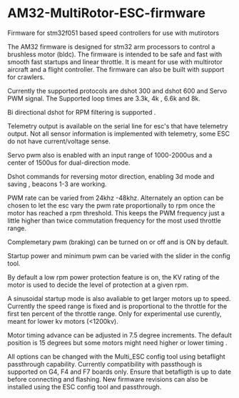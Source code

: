 # AM32-MultiRotor-ESC-firmware
Firmware for stm32f051 based speed controllers for use with mutirotors

The AM32 firmware is designed for stm32 arm processors to control a brushless motor (bldc).
The firmware is intended to be safe and fast with smooth fast startups and linear throttle. It is meant for use with multirotor aircraft and a flight controller. The firmware can also be built with support for crawlers.

Currently the supported protocols are dshot 300 and dshot 600 and Servo PWM signal.  The Supported loop times are 3.3k, 4k , 6.6k and 8k. 

Bi directional dshot for RPM filtering is supported .

Telemetry output is available on the serial line for esc's that have telemetry output.  Not all sensor information is implemented with telemetry, some ESC do not have current/voltage sense.  

Servo pwm also is enabled with an input range of 1000-2000us and a center of 1500us for dual-direction mode. 

Dshot commands for reversing motor direction, enabling 3d mode and saving , beacons 1-3 are working. 

PWM rate can be varied from 24khz -48khz. Alternately an option can be chosen to let the esc vary the pwm rate proportionally to rpm once the motor has reached a rpm threshold. This keeps the PWM frequency just a little higher than twice commutation frequency for the most used throttle range.

Complemetary pwm (braking) can be turned on or off and is ON by default.

Startup power and minimum pwm can be varied with the slider in the config tool.

By default a low rpm power protection feature is on, the KV rating of the motor is used to decide the level of protection at a given rpm. 

A sinusoidal startup mode is also avaliable to get larger motors up to speed. Currently the speed range is fixed and is proportional to the throttle for the first ten percent of the throttle range.  Only for experimental use curently, meant for lower kv motors (<1200kv).

Motor timing advance can be adjusted in 7.5 degree increments. The default position is 15 degrees but some motors might need higher or lower timing .

All options can be changed with the Multi_ESC config tool using betaflight passthrough capability. Currently compatibility with passthough is supported on G4,  F4 and F7 boards only. Ensure that betafligth is up to date before connecting and flashing.  New firmware revisions can also be installed using the ESC config tool and passthrough. 
